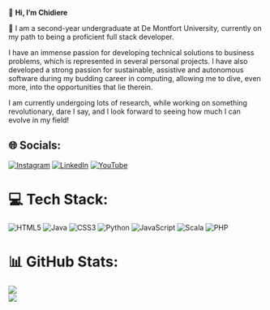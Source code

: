  👋 **Hi, I’m Chidiere**
 
  🌱 I am a second-year undergraduate at De Montfort University, currently on my path to being a proficient full stack developer.

 I have an immense passion for developing technical solutions to business problems, which is represented in several personal projects. I have also developed a strong passion for sustainable, assistive and autonomous software during my budding career in computing, allowing me to dive, even more, into the opportunities that lie therein.
 
 I am currently undergoing lots of research, while working on something revolutionary, dare I say, and I look forward to seeing how much I can evolve in my field!




## 🌐 Socials:
[![Instagram](https://img.shields.io/badge/Instagram-%23E4405F.svg?logo=Instagram&logoColor=white)](https://instagram.com/chidiere_o) [![LinkedIn](https://img.shields.io/badge/LinkedIn-%230077B5.svg?logo=linkedin&logoColor=white)](https://linkedin.com/in/Chidiere-Oluoma) [![YouTube](https://img.shields.io/badge/YouTube-%23FF0000.svg?logo=YouTube&logoColor=white)](https://youtube.com/@UCXdA67NT5t36iAJjfFxgenw) 

# 💻 Tech Stack:
![HTML5](https://img.shields.io/badge/html5-%23E34F26.svg?style=for-the-badge&logo=html5&logoColor=white) ![Java](https://img.shields.io/badge/java-%23ED8B00.svg?style=for-the-badge&logo=openjdk&logoColor=white) ![CSS3](https://img.shields.io/badge/css3-%231572B6.svg?style=for-the-badge&logo=css3&logoColor=white) ![Python](https://img.shields.io/badge/python-3670A0?style=for-the-badge&logo=python&logoColor=ffdd54) ![JavaScript](https://img.shields.io/badge/javascript-%23323330.svg?style=for-the-badge&logo=javascript&logoColor=%23F7DF1E) ![Scala](https://img.shields.io/badge/scala-%23DC322F.svg?style=for-the-badge&logo=scala&logoColor=white) ![PHP](https://img.shields.io/badge/php-%23777BB4.svg?style=for-the-badge&logo=php&logoColor=white)
# 📊 GitHub Stats:
![](https://github-readme-stats.vercel.app/api?username=CheedTriad&theme=blue_navy&hide_border=true&include_all_commits=true&count_private=false)<br/>
![](https://nirzak-streak-stats.vercel.app/?user=CheedTriad&theme=blue_navy&hide_border=true)<br/>

<!-- Proudly created with GPRM ( https://gprm.itsvg.in ) -->




<!-- Proudly created with GPRM ( https://gprm.itsvg.in ) -->
<!---
CheedTriad/CheedTriad is a ✨ special ✨ repository because its `README.md` (this file) appears on your GitHub profile.
You can click the Preview link to take a look at your changes.

add this when I have started using several languages to code:
![](https://github-readme-stats.vercel.app/api/top-langs/?username=CheedTriad&theme=blue_navy&hide_border=false&include_all_commits=false&count_private=false&layout=compact)
--->

